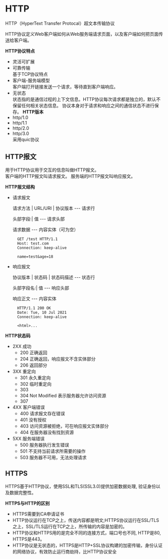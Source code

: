 # HTTP 

HTTP（HyperText Transfer Protocal）超文本传输协议

HTTP协议定义Web客户端如何从Web服务端请求页面，以及客户端如何把页面传送给客户端。

**HTTP协议特点**
- 灵活可扩展
- 可靠传输    
  基于TCP协议特点
- 客户端-服务端模型    
  客户端打开链接发送一个请求，等待直到客户端响应。
- 无状态    
  状态指的是通信过程的上下文信息。HTTP协议每次请求都是独立的，默认不保留任何相关状态信息。
  协议本身对于请求和响应之间的通信状态不进行保存。
**HTTP版本**
- http/1.0
- http/1.1
- http/2.0
- http/3.0    
  采用quic协议
  
  
## HTTP报文
用于HTTP协议用于交互的信息叫做HTTP报文。    
客户端的HTTP报文叫请求报文。
服务端的HTTP报文叫响应报文。

**HTTP报文结构**
- 请求报文
  
  请求方法 | URL/URI | 协议版本  --- 请求行
  
  头部字段:| 值                  --- 请求头部
  
  请求数据                       --- 内容实体（可为空）
  
  ```
    GET /test HTTP/1.1
    Host: test.com
    Connection: keep-alive
    
    name=test&age=18
  ```
  
- 响应报文
  
  协议版本 | 状态码 | 状态码描述  --- 状态行
  
  头部字段名:| 值                 --- 响应头部
  
  响应正文                        --- 内容实体
  
  ```
    HTTP/1.1 200 OK
    Date: Tue, 10 Jul 2021
    Connection: keep-alive
    
    <html>...
  ```

**HTTP状态码**
- 2XX 成功
  - 200 正确返回
  - 204 正确返回，响应报文不含实体部分
  - 206 返回部分
- 3XX 重定向
  - 301 永久重定向
  - 302 临时重定向
  - 303 
  - 304 Not Modified 表示服务器允许访问资源
  - 307
- 4XX 客户端错误
  - 400 请求报文存在错误
  - 401 没有授权
  - 403 访问资源被拒绝，可在响应报文实体部分
  - 404 在服务器没有找到资源
- 5XX 服务端错误
  - 500 服务器执行发生错误
  - 501 不支持当前请求所需要的操作
  - 503 服务器不可用，无法处理请求
## HTTPS

HTTPS基于HTTP协议，使用SSL和TLS(SSL3.0)提供加密数据处理, 验证身份以及数据完整性。

**HTTPS与HTTP的区别**
- HTTPS需要到CA申请证书
- HTTP协议运行在TCP之上，传送内容都是明文;HTTPS协议运行在SSL/TLS之上，SSL/TLS运行在TCP之上，所传输的内容是加密的。
- HTTP协议和HTTPS用的是完全不同的连接方式，端口号也不同, HTTP是80, HTTPS是443。
- HTTP协议是无状态的，HTTPS是HTTP+SSL协议构建的加密传输，身份认证的网络协议，有效防止运行商劫持，比HTTP协议安全



